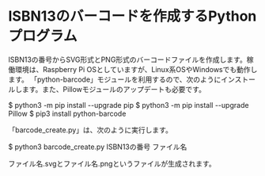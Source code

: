 # ISBN13のバーコードを作成するPythonプログラム
ISBN13の番号からSVG形式とPNG形式のバーコードファイルを作成します。稼働環境は、Raspberry Pi OSとしていますが、Linux系OSやWindowsでも動作します。
「python-barcode」モジュールを利用するので、次のようにインストールします。また、Pillowモジュールのアップデートも必要です。

$ python3 -m pip install --upgrade pip
$ python3 -m pip install --upgrade Pillow
$ pip3 install python-barcode

「barcode_create.py」は、次のように実行します。

$ python3 barcode_create.py ISBN13の番号 ファイル名

ファイル名.svgとファイル名.pngというファイルが生成されます。

